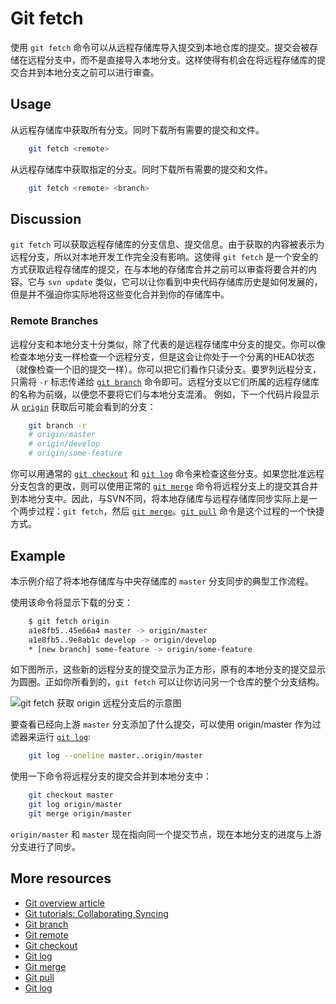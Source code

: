 # Git fetch

使用 ```git fetch``` 命令可以从远程存储库导入提交到本地仓库的提交。提交会被存储在远程分支中，而不是直接导入本地分支。这样使得有机会在将远程存储库的提交合并到本地分支之前可以进行审查。

## Usage

从远程存储库中获取所有分支。同时下载所有需要的提交和文件。

``` bash
    git fetch <remote>
```

从远程存储库中获取指定的分支。同时下载所有需要的提交和文件。

``` bash
    git fetch <remote> <branch>
```

## Discussion

```git fetch``` 可以获取远程存储库的分支信息、提交信息。由于获取的内容被表示为远程分支，所以对本地开发工作完全没有影响。这使得 ```git fetch``` 是一个安全的方式获取远程存储库的提交，在与本地的存储库合并之前可以审查将要合并的内容。它与 ```svn update``` 类似，它可以让你看到中央代码存储库历史是如何发展的，但是并不强迫你实际地将这些变化合并到你的存储库中。

### Remote Branches

远程分支和本地分支十分类似，除了代表的是远程存储库中分支的提交。你可以像检查本地分支一样检查一个远程分支，但是这会让你处于一个分离的HEAD状态（就像检查一个旧的提交一样）。你可以把它们看作只读分支。要罗列远程分支，只需将 ```-r``` 标志传递给 [```git branch```][3] 命令即可。远程分支以它们所属的远程存储库的名称为前缀，以便您不要将它们与本地分支混淆。 例如，下一个代码片段显示从 [```origin```][4] 获取后可能会看到的分支：

<!-- markdownlint-disable MD031 -->
``` bash
    git branch -r
    # origin/master
    # origin/develop
    # origin/some-feature
```
<!-- markdownlint-enable MD031 -->

你可以用通常的 [```git checkout```][5] 和 [```git log```][6] 命令来检查这些分支。如果您批准远程分支包含的更改，则可以使用正常的 [```git merge```][7] 命令将远程分支上的提交其合并到本地分支中。因此，与SVN不同，将本地存储库与远程存储库同步实际上是一个两步过程：```git fetch```，然后 [```git merge```][7]。[```git pull```][8] 命令是这个过程的一个快捷方式。

## Example

本示例介绍了将本地存储库与中央存储库的 ```master``` 分支同步的典型工作流程。

使用该命令将显示下载的分支：

<!-- markdownlint-disable MD031 MD032 -->
``` bash
    $ git fetch origin
    a1e8fb5..45e66a4 master -> origin/master
    a1e8fb5..9e8ab1c develop -> origin/develop
    * [new branch] some-feature -> origin/some-feature
```
<!-- markdownlint-enable MD031 MD032 -->

如下图所示，这些新的远程分支的提交显示为正方形，原有的本地分支的提交显示为圆圈。正如你所看到的，```git fetch``` 可以让你访问另一个仓库的整个分支结构。

![```git fetch``` 获取 origin 远程分支后的示意图][m1]

要查看已经向上游 ```master``` 分支添加了什么提交，可以使用 origin/master 作为过滤器来运行 [```git log```][9]:

<!-- markdownlint-disable MD031 -->
``` bash
    git log --oneline master..origin/master
```
<!-- markdownlint-enable MD031 -->

使用一下命令将远程分支的提交合并到本地分支中：

<!-- markdownlint-disable MD031 -->
``` bash
    git checkout master
    git log origin/master
    git merge origin/master
```
<!-- markdownlint-enable MD031 -->

```origin/master``` 和 ```master``` 现在指向同一个提交节点，现在本地分支的进度与上游分支进行了同步。

## More resources

- [Git overview article][1]
- [Git tutorials: Collaborating Syncing][2]
- [Git branch][3]
- [Git remote][4]
- [Git checkout][5]
- [Git log][6]
- [Git merge][7]
- [Git pull][8]
- [Git log][9]

<!-- Links -->
[1]: ./git-articles-overview.md
[2]: https://www.atlassian.com/git/tutorials/syncing#git-fetch
[3]: ./git-command-git-branch.md
[4]: ./git-command-git-remote.md
[5]: ./git-command-git-checkout.md
[6]: ./git-command-git-log.md
[7]: ./git-command-git-merge.md
[8]: ./git-command-git-pull.md
[9]: ./git-command-git-log.md

<!-- Images -->
[m1]: ./media/git-command-git-fetch/git-command-git-fetch.png
